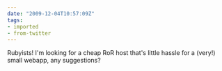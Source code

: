 ```yaml
---
date: "2009-12-04T10:57:09Z"
tags:
- imported
- from-twitter
---
```

Rubyists\! I'm looking for a cheap RoR host that's little hassle for a \(very\!\) small webapp, any suggestions?
